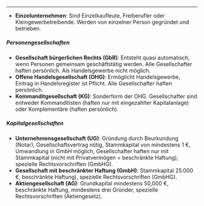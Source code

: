 ***

- **Einzelunternehmen**: Sind Einzelkaufleute, Freiberufler oder Kleingewerbetreibende. Werden von einzelner Person gegründet und betrieben.

##### Personengesellschaften
- **Gesellschaft bürgerlichen Rechts (GbR)**: Entsteht quasi automatisch, wenn Personen gemeinsam geschäftstätig werden. Alle Gesellschafter haften persönlich. Als Handelsgewerbe nicht möglich.
- **Offene Handelsgesellschaft (OHG)**: Ermöglicht Handelsgewerbe, Eintrag in Handelsregister ist Pflicht. Alle Gesellschafter haften persönlich.
- **Kommanditgesellschaft (KG)**: Sonderform der OHG. Gesellschafter sind entweder Kommanditisten (haften nur mit eingezahlter Kapitalanlage) oder Komplementäre (haften persönlich).

##### Kapitalgesellschaften
- **Unternehmensgesellschaft (UG)**: Gründung durch Beurkundung (Notar), Gesellschaftsvertrag nötig, Stammkapital von mindestens 1 €, Umwandlung in GmbH möglich, Gesellschafter haften nur mit Stammkapital (nicht mit Privatvermögen = beschränkte Haftung), spezielle Rechtsvorschriften (GmbHG).
- **Gesellschaft mit beschränkter Haftung (GmbH)**: Stammkapital 25.000 €, beschränkte Haftung), spezielle Rechtsvorschriften (GmbHG).
- **Aktiengesellschaft (AG)**: Grundkapital mindestens 50,000 €, beschränkte Haftung, mindestens drei Gründer, spezielle Rechtsvorschriften (Aktiengesetz).

